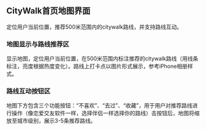 ## CityWalk首页地图界面
定位用户当前位置，推荐500米范围内的citywalk路线，并支持路线互动。

### 地图显示与路线推荐区
显示地图，定位用户当前位置，在500米范围内标注推荐的citywalk路线（用线条标注，亮度根据热度变化）。路线上打卡点以图片形式展示，参考iPhone相册样式。

### 路线互动按钮区
地图下方包含三个功能按钮：“不喜欢”、“去过”、“收藏”，用于用户对推荐路线进行操作（像恋爱交友软件一样，选择伴侣一样选择你的路线）击按钮后，地图将缩放至城市级别，展示3-5条推荐路线。